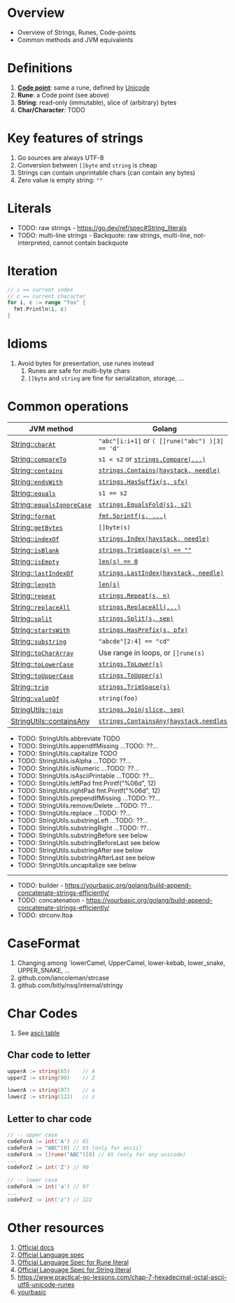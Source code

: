 # Overview
- Overview of Strings, Runes, Code-points
- Common methods and JVM equivalents


# Definitions
1. [**Code point**](https://en.wikipedia.org/wiki/Code_point): same a rune, defined by [Unicode](https://en.wikipedia.org/wiki/Code_point)
1. **Rune**: a Code point (see above)
1. **String**: read-only (immutable), slice of (arbitrary) bytes
1. **Char/Character**: TODO


# Key features of strings
1. Go sources are always UTF-8
1. Conversion between `[]byte` and `string` is cheap
1. Strings can contain unprintable chars (can contain any bytes)
1. Zero value is empty string: `""`


# Literals
- TODO: raw strings - https://go.dev/ref/spec#String_literals
- TODO: multi-line strings - Backquote: raw strings, multi-line, not-interpreted, cannot contain backquote


# Iteration
```go
// i == current index
// c == current character
for i, c := range "foo" {
  fmt.Println(i, c)
}
```


# Idioms
1. Avoid bytes for presentation, use runes instead
    1. Runes are safe for multi-byte chars
    1. `[]byte` and `string` are fine for serialization, storage, ...


# Common operations
|JVM method|Golang|
|---|---|
| [String::`charAt`](https://docs.oracle.com/en/java/javase/11/docs/api/java.base/java/lang/String.html#charAt(int)) | `"abc"[i:i+1]` or `( []rune("abc") )[3] == 'd'`|
| [String::`compareTo`](https://docs.oracle.com/en/java/javase/11/docs/api/java.base/java/lang/String.html#compareTo(java.lang.String)) |`s1 < s2` or [`strings.Compare(...)`](https://pkg.go.dev/strings#Compare) |
| [String::`contains`](https://docs.oracle.com/en/java/javase/11/docs/api/java.base/java/lang/String.html#contains(java.lang.CharSequence)) |[`strings.Contains(haystack, needle)`](https://pkg.go.dev/strings#Contains) |
| [String::`endsWith`](https://docs.oracle.com/en/java/javase/11/docs/api/java.base/java/lang/String.html#endsWith(java.lang.String)) | [`strings.HasSuffix(s, sfx)`](https://pkg.go.dev/strings#HasSuffix) |
| [String::`equals`](https://docs.oracle.com/en/java/javase/11/docs/api/java.base/java/lang/String.html#equals(java.lang.Object)) |`s1 == s2`|
| [String::`equalsIgnoreCase`](https://docs.oracle.com/en/java/javase/11/docs/api/java.base/java/lang/String.html#equalsIgnoreCase(java.lang.String)) | [`strings.EqualsFold(s1, s2)`](https://pkg.go.dev/strings#EqualFold) |
| [String::`format`](https://docs.oracle.com/en/java/javase/11/docs/api/java.base/java/lang/String.html#format(java.lang.String,java.lang.Object...)) | [`fmt.Sprintf(s, ...)`](https://pkg.go.dev/fmt#Sprintf) |
| [String::`getBytes`](https://docs.oracle.com/en/java/javase/11/docs/api/java.base/java/lang/String.html#getBytes()) |`[]byte(s)`|
| [String::`indexOf`](https://docs.oracle.com/en/java/javase/11/docs/api/java.base/java/lang/String.html#indexOf(int)) | [`strings.Index(haystack, needle)`](https://pkg.go.dev/strings#Index) |
| [String::`isBlank`](https://docs.oracle.com/en/java/javase/11/docs/api/java.base/java/lang/String.html#isBlank()) |[`strings.TrimSpace(s) == ""`](https://pkg.go.dev/strings#TrimSpace) |
| [String::`isEmpty`](https://docs.oracle.com/en/java/javase/11/docs/api/java.base/java/lang/String.html#isEmpty()) | [`len(s) == 0`](https://pkg.go.dev/builtin#len) |
| [String::`lastIndexOf`](https://docs.oracle.com/en/java/javase/11/docs/api/java.base/java/lang/String.html#lastIndexOf(int)) | [`strings.LastIndex(haystack, needle)`](https://pkg.go.dev/strings#LastIndex) |
| [String::`length`](https://docs.oracle.com/en/java/javase/11/docs/api/java.base/java/lang/String.html#length()) | [`len(s)`](https://pkg.go.dev/builtin#len) |
| [String::`repeat`](https://docs.oracle.com/en/java/javase/11/docs/api/java.base/java/lang/String.html#repeat(int)) | [`strings.Repeat(s, n)`](https://pkg.go.dev/strings#Repeat) |
| [String::`replaceAll`](https://docs.oracle.com/en/java/javase/11/docs/api/java.base/java/lang/String.html#replaceAll(java.lang.String,java.lang.String)) | [`strings.ReplaceAll(...)`](https://pkg.go.dev/strings#ReplaceAll) |
| [String::`split`](https://docs.oracle.com/en/java/javase/11/docs/api/java.base/java/lang/String.html#split(java.lang.String)) | [`strings.Split(s, sep)`](https://pkg.go.dev/strings#Split) |
| [String::`startsWith`](https://docs.oracle.com/en/java/javase/11/docs/api/java.base/java/lang/String.html#startsWith(java.lang.String)) | [`strings.HasPrefix(s, pfx)`](https://pkg.go.dev/strings#HasPrefix) |
| [String::`substring`](https://docs.oracle.com/en/java/javase/11/docs/api/java.base/java/lang/String.html#substring(int,int)) |`"abcde"[2:4] == "cd"`|
| [String::`toCharArray`](https://docs.oracle.com/en/java/javase/11/docs/api/java.base/java/lang/String.html#toCharArray()) |Use range in loops, or `[]rune(s)`|
| [String::`toLowerCase`](https://docs.oracle.com/en/java/javase/11/docs/api/java.base/java/lang/String.html#toLowerCase()) | [`strings.ToLower(s)`](https://pkg.go.dev/strings#ToLower) |
| [String::`toUpperCase`](https://docs.oracle.com/en/java/javase/11/docs/api/java.base/java/lang/String.html#toUpperCase()) | [`strings.ToUpper(s)`](https://pkg.go.dev/strings#ToUpper) |
| [String::`trim`](https://docs.oracle.com/en/java/javase/11/docs/api/java.base/java/lang/String.html#trim()) |[`strings.TrimSpace(s)`](https://pkg.go.dev/strings#TrimSpace) |
| [String::`valueOf`](https://docs.oracle.com/en/java/javase/11/docs/api/java.base/java/lang/String.html#valueOf(java.lang.Object)) |`string(foo)`|
| [StringUtils::`join`](https://commons.apache.org/proper/commons-lang/apidocs/org/apache/commons/lang3/StringUtils.html#join-java.lang.Iterable-java.lang.String-) | [`strings.Join(slice, sep)`](https://pkg.go.dev/strings#Join) |
| [StringUtils::containsAny](https://commons.apache.org/proper/commons-lang/apidocs/org/apache/commons/lang3/StringUtils.html#containsAny-java.lang.CharSequence-char...-) | [`strings.ContainsAny(haystack,needles)`](https://pkg.go.dev/strings#ContainsAny) |


- TODO: StringUtils.abbreviate			TODO
- TODO: StringUtils.appendIfMissing		...TODO: ??...
- TODO: StringUtils.capitalize			TODO
- TODO: StringUtils.isAlpha			    ...TODO: ??...
- TODO: StringUtils.isNumeric			...TODO: ??...
- TODO: StringUtils.isAsciiPrintable	...TODO: ??...
- TODO: StringUtils.leftPad			    fmt.Printf("%06d", 12)
- TODO: StringUtils.rightPad			fmt.Printf("%06d", 12)
- TODO: StringUtils.prependIfMissing	...TODO: ??...
- TODO: StringUtils.remove/Delete		...TODO: ??...
- TODO: StringUtils.replace			    ...TODO: ??...
- TODO: StringUtils.substringLeft		...TODO: ??...
- TODO: StringUtils.substringRight		...TODO: ??...
- TODO: StringUtils.substringBefore		see below
- TODO: StringUtils.substringBeforeLast	see below
- TODO: StringUtils.substringAfter		see below
- TODO: StringUtils.substringAfterLast	see below
- TODO: StringUtils.uncapitalize		see below

--------
- TODO: builder - https://yourbasic.org/golang/build-append-concatenate-strings-efficiently/
- TODO: concatenation - https://yourbasic.org/golang/build-append-concatenate-strings-efficiently/
- TODO: strconv.Itoa


# CaseFormat
1. Changing among `lowerCamel, UpperCamel, lower-kebab, lower_snake, UPPER_SNAKE, ...
1. github.com/iancoleman/strcase
1. github.com/bitly/nsq/internal/stringy

# Char Codes
1. See [ascii table](https://www.ascii-code.com/)

## Char code to letter
```go
upperA := string(65)    // A
upperZ := string(90)    // Z

lowerA := string(97)    // a
lowerZ := string(122)   // z
```

## Letter to char code
```go
// -- upper case
codeForA := int('A') // 65
codeForA := "ABC"[0] // 65 (only for ascii)
codeForA := []rune("ABC")[0] // 65 (only for any unicode)
...
codeForZ := int('Z') // 90

// -- lower case
codeForA := int('a') // 97
...
codeForZ := int('z') // 122
```


# Other resources
1. [Official docs](https://go.dev/blog/strings)
1. [Official Language spec](https://go.dev/ref/spec#String_types)
1. [Official Language Spec for Rune literal](https://go.dev/ref/spec#Rune_literals)
1. [Official Language Spec for String literal](https://go.dev/ref/spec#String_literals)
1. https://www.practical-go-lessons.com/chap-7-hexadecimal-octal-ascii-utf8-unicode-runes
1. [yourbasic](https://yourbasic.org/golang/string-functions-reference-cheat-sheet)

